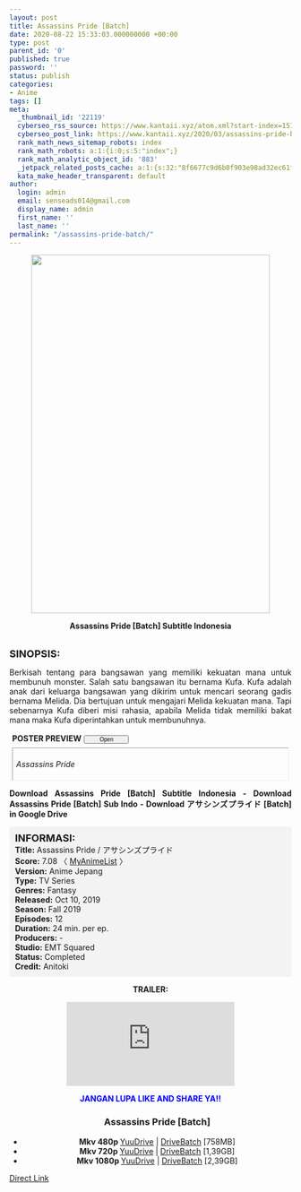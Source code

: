 ```yaml
---
layout: post
title: Assassins Pride [Batch]
date: 2020-08-22 15:33:03.000000000 +00:00
type: post
parent_id: '0'
published: true
password: ''
status: publish
categories:
- Anime
tags: []
meta:
  _thumbnail_id: '22119'
  cyberseo_rss_source: https://www.kantaii.xyz/atom.xml?start-index=151&max-results=150
  cyberseo_post_link: https://www.kantaii.xyz/2020/03/assassins-pride-batch.html
  rank_math_news_sitemap_robots: index
  rank_math_robots: a:1:{i:0;s:5:"index";}
  rank_math_analytic_object_id: '883'
  _jetpack_related_posts_cache: a:1:{s:32:"8f6677c9d6b0f903e98ad32ec61f8deb";a:2:{s:7:"expires";i:1663171199;s:7:"payload";a:0:{}}}
  kata_make_header_transparent: default
author:
  login: admin
  email: senseads014@gmail.com
  display_name: admin
  first_name: ''
  last_name: ''
permalink: "/assassins-pride-batch/"
---
```

<div class="separator" style="clear: both; text-align: center;"><a href="https://1.bp.blogspot.com/-94P28VMUUmU/XfQIR9VlpSI/AAAAAAAABPM/56JHvhoM53EcunM1agVjheARseUsRpDDgCLcBGAsYHQ/s1600/Assassins%2BPride%2BPoster%2B1.jpg" imageanchor="1" style="margin-left: 1em; margin-right: 1em;"><img border="0" data-original-height="960" data-original-width="640" height="640" src="{{ site.baseurl }}/assets/2020/08/Assassins%2BPride%2BPoster%2B1.jpg" width="426" /></a></div>
<p>
<div style="text-align: center;"><b>Assassins Pride [Batch] Subtitle Indonesia</b><br /><b><br /></b></div>
<p><b><span style="font-size: large;">SINOPSIS:</span></b>
<div style="text-align: justify;">Berkisah tentang para bangsawan yang memiliki kekuatan mana untuk membunuh monster. Salah satu bangsawan itu bernama Kufa. Kufa adalah anak dari keluarga bangsawan yang dikirim untuk mencari seorang gadis bernama Melida. Dia bertujuan untuk mengajari Melida kekuatan mana. Tapi sebenarnya Kufa diberi misi rahasia, apabila Melida tidak memiliki bakat mana maka Kufa diperintahkan untuk membunuhnya.</p>
<p><a name="more"></a>
<div>
<div style="margin: 5px;">
<div class="smallfont" style="margin-bottom: 2px;"><span style="font-weight: bold;">POSTER PREVIEW</span><input onclick="if (this.parentNode.parentNode.getElementsByTagName('div')[1].getElementsByTagName('div')[0].style.display != '') { this.parentNode.parentNode.getElementsByTagName('div')[1].getElementsByTagName('div')[0].style.display = ''; this.innerText = ''; this.value = ' Close..'; } else { this.parentNode.parentNode.getElementsByTagName('div')[1].getElementsByTagName('div')[0].style.display = 'none'; this.innerText = ''; this.value = ' Clik Here'; }" style="font-size: 10px; margin: 5px; padding: 0px; width: 80px;" type="button" value="Open" /></div>
<div class="alt2" style="border: 1px inset; margin: 0px; padding: 6px;">
<div style="display: none;">
<div class="separator" style="clear: both; text-align: center;"><a href="https://1.bp.blogspot.com/-IAJBORu_zjw/XfQIbQrFwSI/AAAAAAAABPQ/RBfo_fE5CpABSdaKZw-XSr1ybE0ClUaewCLcBGAsYHQ/s1600/Assassins%2BPride%2BPoster%2B3.jpg" imageanchor="1" style="margin-left: 1em; margin-right: 1em;"><img border="0" data-original-height="700" data-original-width="496" height="640" src="{{ site.baseurl }}/assets/2020/08/Assassins%2BPride%2BPoster%2B3.jpg" width="452" /></a></div>
<p>
<div class="separator" style="clear: both; text-align: center;"><a href="https://1.bp.blogspot.com/-UKk92DWNmiU/XfQIeH8de2I/AAAAAAAABPU/AREVbJzH9ukJC1wuGHtwggJSWw8nEoy2wCLcBGAsYHQ/s1600/Assassins%2BPride%2BPoster%2B2.jpg" imageanchor="1" style="margin-left: 1em; margin-right: 1em;"><img border="0" data-original-height="1149" data-original-width="1600" height="458" src="{{ site.baseurl }}/assets/2020/08/Assassins%2BPride%2BPoster%2B2.jpg" width="640" /></a></div>
<p>
<div class="separator" style="clear: both; text-align: center;"><a href="https://1.bp.blogspot.com/-LsJCHYWJIGw/XfQIemz1QNI/AAAAAAAABPY/uuj4Ld7pbukD4WYesWAzzutveeQymnIogCLcBGAsYHQ/s1600/Assassins%2BPride%2BPoster%2B4.jpg" imageanchor="1" style="margin-left: 1em; margin-right: 1em;"><img border="0" data-original-height="1129" data-original-width="1600" height="450" src="{{ site.baseurl }}/assets/2020/08/Assassins%2BPride%2BPoster%2B4.jpg" width="640" /></a></div>
</div>
<p><em>Assassins Pride</em></div>
</div>
</div>
<p><b>Download Assassins Pride [Batch] Subtitle Indonesia - Download Assassins Pride [Batch] Sub Indo - Download アサシンズプライド [Batch] in Google Drive</b></div>
<p>
<div style="background-color: #f3f3f3; padding: 10px; text-align: left;"><b><span style="font-size: large;">INFORMASI:</span></b><br /><b>Title:</b> Assassins Pride / アサシンズプライド<br /><b>Score:</b> 7.08 〈 <a href="https://myanimelist.net/anime/38572/Assassins_Pride?q=assa" target="_blank" rel="noopener">MyAnimeList</a> 〉<br /><b>Version:</b> Anime Jepang<br /><b>Type:</b> TV Series<br /><b>Genres:</b> Fantasy<br /><b>Released:</b> Oct 10, 2019<br /><b>Season:</b> Fall 2019<br /><b>Episodes:</b> 12<br /><b>Duration:</b> 24 min. per ep.<br /><b>Producers:</b> -<br /><b>Studio:</b> EMT Squared<br /><b>Status:</b> Completed<br /><b>Credit:</b> Anitoki</div>
<p>
<div style="text-align: center;"><b>TRAILER:</b></div>
<p>
<div style="text-align: center;">
<div class="videoyoutube">
<div class="video-responsive"><iframe allowfullscreen="1" class="embedded-video-large" frameborder="0" src="https://www.youtube.com/embed/KdwHBKKuxcs?rel=0"></iframe></div>
</div>
<p>
<div style="text-align: center;"><b><span style="color: blue;">JANGAN LUPA LIKE AND SHARE YA!!</span></b></div>
<div class="dl">
<ul />
<h3 style="text-align: center;">Assassins Pride [Batch]</h3>
<li style="text-align: center;"><b>Mkv 480p </b><a href="https://www.taut.pro/IexKsng5g" target="_blank" rel="noopener">YuuDrive</a> | <a href="https://www.taut.pro/JrZr3cCU5" target="_blank" rel="noopener">DriveBatch</a> [758MB]</li>
<li style="text-align: center;"><b>Mkv 720p </b><a href="https://www.taut.pro/jucq" target="_blank" rel="noopener">YuuDrive</a> | <a href="https://www.taut.pro/eM27bW" target="_blank" rel="noopener">DriveBatch</a> [1,39GB]</li>
<li style="text-align: center;"><b>Mkv 1080p </b><a href="https://www.taut.pro/gZk5r7JZe" target="_blank" rel="noopener">YuuDrive</a> | <a href="https://www.taut.pro/u9fuFU0Y" target="_blank" rel="noopener">DriveBatch</a> [2,39GB]</li>
</div>
</div>
<link rel="stylesheet" href="https://cdnjs.cloudflare.com/ajax/libs/font-awesome/4.7.0/css/font-awesome.min.css" />
<div class="divbtn"> <a href="https://handymansurrender.com/fihup8buzv?key=94550f7ce39444073321dde3b8782f97" class="btn"><i class="fa fa-download"></i> Direct Link</a> </div>
